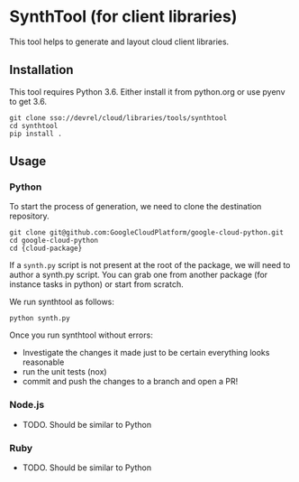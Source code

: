 # SynthTool (for client libraries)

This tool helps to generate and layout cloud client libraries. 

## Installation

This tool requires Python 3.6. Either install it from python.org or use
pyenv to get 3.6.


```
git clone sso://devrel/cloud/libraries/tools/synthtool
cd synthtool
pip install .
```

## Usage

### Python

To start the process of generation, we need to clone the destination repository.

```
git clone git@github.com:GoogleCloudPlatform/google-cloud-python.git
cd google-cloud-python
cd {cloud-package}
```

If a `synth.py` script is not present at the root of the package, we will need
to author a synth.py script. You can grab one from another package 
(for instance tasks in python) or start from scratch.

We run synthtool as follows:
```
python synth.py
```

Once you run synthtool without errors:
- Investigate the changes it made just to be certain everything looks reasonable
- run the unit tests (nox)
- commit and push the changes to a branch and open a PR!

### Node.js
- TODO. Should be similar to Python

### Ruby
- TODO. Should be similar to Python
